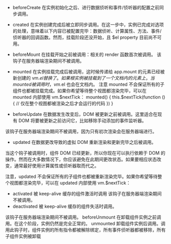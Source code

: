 - beforeCreate 
在实例初始化之后、进行数据侦听和事件/侦听器的配置之前同步调用。
- created
在实例创建完成后被立即同步调用。在这一步中，实例已完成对选项的处理，意味着以下内容已被配置完毕：数据侦听、计算属性、方法、事件/侦听器的回调函数。然而，挂载阶段还没开始，且 $el property 目前尚不可用。
- beforeMount
在挂载开始之前被调用：相关的 render 函数首次被调用。
该钩子在服务器端渲染期间不被调用。
- mounted
在实例挂载完成后被调用，这时候传递给 app.mount 的元素已经被新创建的 vm.$el 替换了。如果根实例被挂载到了一个文档内的元素上，当 mounted 被调用时， vm.$el 也会在文档内。 注意 mounted 不会保证所有的子组件也都被挂载完成。如果你希望等待整个视图都渲染完毕，可以在 mounted 内部使用 vm.$nextTick：
mounted() {
  this.$nextTick(function () {
    // 仅在整个视图都被渲染之后才会运行的代码
  })
}

- beforeUpdate
在数据发生改变后，DOM 被更新之前被调用。这里适合在现有 DOM 将要被更新之前访问它，比如移除手动添加的事件监听器。

该钩子在服务器端渲染期间不被调用，因为只有初次渲染会在服务器端进行。
- updated
在数据更改导致的虚拟 DOM 重新渲染和更新完毕之后被调用。

当这个钩子被调用时，组件 DOM 已经更新，所以你现在可以执行依赖于 DOM 的操作。然而在大多数情况下，你应该避免在此期间更改状态。如果要相应状态改变，通常最好使用计算属性或侦听器取而代之。

注意，updated 不会保证所有的子组件也都被重新渲染完毕。如果你希望等待整个视图都渲染完毕，可以在 updated 内部使用 vm.$nextTick：

- activated
被 keep-alive 缓存的组件激活时调用
该钩子在服务器端渲染期间不被调用。
- deactivated
被 keep-alive 缓存的组件失活时调用。

该钩子在服务器端渲染期间不被调用。
beforeUnmount
在卸载组件实例之前调用。在这个阶段，实例仍然是完全正常的。
unmounted
卸载组件实例后调用。调用此钩子时，组件实例的所有指令都被解除绑定，所有事件侦听器都被移除，所有子组件实例被卸载